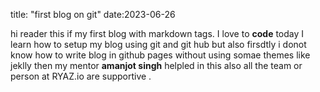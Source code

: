 title: "first blog on git"
date:2023-06-26

hi reader this if my first blog with markdown tags.
I love to  **code**
today I learn how to setup my blog using git  and git hub but also firsdtly i donot know how to  write blog in github pages without using somae themes like jeklly  then my mentor **amanjot singh** helpled in this also all the team or person at RYAZ.io are supportive .

